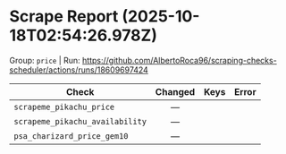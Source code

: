 # Scrape Report (2025-10-18T02:54:26.978Z)

Group: `price`  |  Run: https://github.com/AlbertoRoca96/scraping-checks-scheduler/actions/runs/18609697424

| Check | Changed | Keys | Error |
|---|:---:|:--|:--|
| `scrapeme_pikachu_price` | — |  |  |
| `scrapeme_pikachu_availability` | — |  |  |
| `psa_charizard_price_gem10` | — |  |  |
